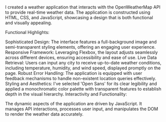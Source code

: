 
I created a weather application that interacts with the OpenWeatherMap API to provide real-time weather data. The application is constructed using HTML, CSS, and JavaScript, showcasing a design that is both functional and visually appealing.

Functional Highlights:

Sophisticated Design: The interface features a full-background image and semi-transparent styling elements, offering an engaging user experience.
Responsive Framework: Leveraging Flexbox, the layout adjusts seamlessly across different devices, ensuring accessibility and ease of use.
Live Data Retrieval: Users can input any city to receive up-to-date weather conditions, including temperature, humidity, and wind speed, displayed promptly on the page.
Robust Error Handling: The application is equipped with user feedback mechanisms to handle non-existent location queries effectively.
Styling and Aesthetics: I've selected 'Open Sans' for its clear legibility and applied a monochromatic color palette with transparent features to establish depth in the visual hierarchy.
Interactivity and Functionality:

The dynamic aspects of the application are driven by JavaScript. It manages API interactions, processes user input, and manipulates the DOM to render the weather data accurately.

